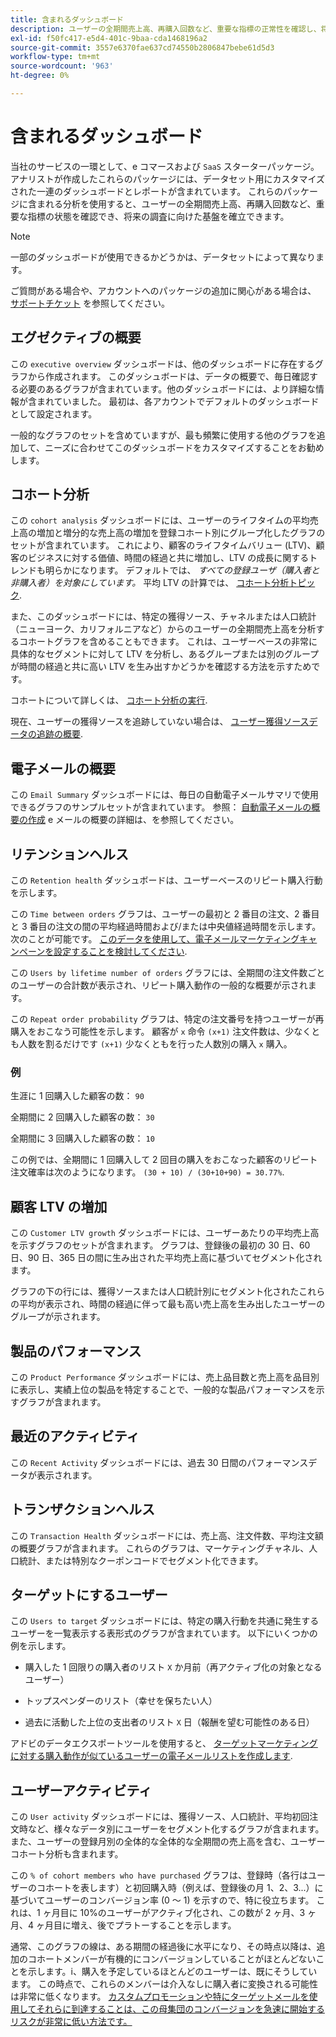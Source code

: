 ```yaml
---
title: 含まれるダッシュボード
description: ユーザーの全期間売上高、再購入回数など、重要な指標の正常性を確認し、将来の調査のための強固な基盤を作成する方法を説明します。
exl-id: f50fc417-e5d4-401c-9baa-cda1468196a2
source-git-commit: 3557e6370fae637cd74550b2806847bebe61d5d3
workflow-type: tm+mt
source-wordcount: '963'
ht-degree: 0%

---
```


# 含まれるダッシュボード

当社のサービスの一環として、e コマースおよび `SaaS` スターターパッケージ。 アナリストが作成したこれらのパッケージには、データセット用にカスタマイズされた一連のダッシュボードとレポートが含まれています。 これらのパッケージに含まれる分析を使用すると、ユーザーの全期間売上高、再購入回数など、重要な指標の状態を確認でき、将来の調査に向けた基盤を確立できます。

>[!NOTE]
>
>一部のダッシュボードが使用できるかどうかは、データセットによって異なります。

ご質問がある場合や、アカウントへのパッケージの追加に関心がある場合は、 [サポートチケット](../../guide-overview.md) を参照してください。

## エグゼクティブの概要

この `executive overview` ダッシュボードは、他のダッシュボードに存在するグラフから作成されます。 このダッシュボードは、データの概要で、毎日確認する必要のあるグラフが含まれています。他のダッシュボードには、より詳細な情報が含まれていました。 最初は、各アカウントでデフォルトのダッシュボードとして設定されます。

一般的なグラフのセットを含めていますが、最も頻繁に使用する他のグラフを追加して、ニーズに合わせてこのダッシュボードをカスタマイズすることをお勧めします。

## コホート分析

この `cohort analysis` ダッシュボードには、ユーザーのライフタイムの平均売上高の増加と増分的な売上高の増加を登録コホート別にグループ化したグラフのセットが含まれています。 これにより、顧客のライフタイムバリュー (LTV)、顧客のビジネスに対する価値、時間の経過と共に増加し、LTV の成長に関するトレンドも明らかになります。 デフォルトでは、 *すべての登録ユーザ（購入者と非購入者）を対象にしています。* 平均 LTV の計算では、 [コホート分析トピック](../../data-analyst/dev-reports/cohort-rpt-bldr.md).

また、このダッシュボードには、特定の獲得ソース、チャネルまたは人口統計（ニューヨーク、カリフォルニアなど）からのユーザーの全期間売上高を分析するコホートグラフを含めることもできます。 これは、ユーザーベースの非常に具体的なセグメントに対して LTV を分析し、あるグループまたは別のグループが時間の経過と共に高い LTV を生み出すかどうかを確認する方法を示すためです。

コホートについて詳しくは、 [コホート分析の実行](../../data-analyst/dev-reports/cohort-rpt-bldr.md).

現在、ユーザーの獲得ソースを追跡していない場合は、 [ユーザー獲得ソースデータの追跡の概要](../../data-analyst/analysis/google-track-user-acq.md).

## 電子メールの概要

この `Email Summary` ダッシュボードには、毎日の自動電子メールサマリで使用できるグラフのサンプルセットが含まれています。 参照： [自動電子メールの概要の作成](../../data-user/export-data/email-summaries.md) e メールの概要の詳細は、を参照してください。  

## リテンションヘルス

この `Retention health` ダッシュボードは、ユーザーベースのリピート購入行動を示します。

この `Time between orders` グラフは、ユーザーの最初と 2 番目の注文、2 番目と 3 番目の注文の間の平均経過時間および/または中央値経過時間を示します。 次のことが可能です。 [このデータを使用して、電子メールマーケティングキャンペーンを設定することを検討してください](http://blog.rjmetrics.com/acting-on-marketing-data-in-your-rjmetrics-online-dashboard/).

この `Users by lifetime number of orders` グラフには、全期間の注文件数ごとのユーザーの合計数が表示され、リピート購入動作の一般的な概要が示されます。  

この `Repeat order probability` グラフは、特定の注文番号を持つユーザーが再購入をおこなう可能性を示します。 顧客が `x` 命令 `(x+1)` 注文件数は、少なくとも人数を割るだけです `(x+1)` 少なくともを行った人数別の購入 `x` 購入。

### 例

生涯に 1 回購入した顧客の数： `90`

全期間に 2 回購入した顧客の数： `30`

全期間に 3 回購入した顧客の数： `10`

この例では、全期間に 1 回購入して 2 回目の購入をおこなった顧客のリピート注文確率は次のようになります。 `(30 + 10) / (30+10+90) = 30.77%`.

## 顧客 LTV の増加

この `Customer LTV growth` ダッシュボードには、ユーザーあたりの平均売上高を示すグラフのセットが含まれます。 グラフは、登録後の最初の 30 日、60 日、90 日、365 日の間に生み出された平均売上高に基づいてセグメント化されます。  

グラフの下の行には、獲得ソースまたは人口統計別にセグメント化されたこれらの平均が表示され、時間の経過に伴って最も高い売上高を生み出したユーザーのグループが示されます。

## 製品のパフォーマンス

この `Product Performance` ダッシュボードには、売上品目数と売上高を品目別に表示し、実績上位の製品を特定することで、一般的な製品パフォーマンスを示すグラフが含まれます。

## 最近のアクティビティ

この `Recent Activity` ダッシュボードには、過去 30 日間のパフォーマンスデータが表示されます。

## トランザクションヘルス

この `Transaction Health` ダッシュボードには、売上高、注文件数、平均注文額の概要グラフが含まれます。 これらのグラフは、マーケティングチャネル、人口統計、または特別なクーポンコードでセグメント化できます。

## ターゲットにするユーザー

この `Users to target` ダッシュボードには、特定の購入行動を共通に発生するユーザーを一覧表示する表形式のグラフが含まれています。 以下にいくつかの例を示します。

* 購入した 1 回限りの購入者のリスト `X` か月前（再アクティブ化の対象となるユーザー）

* トップスペンダーのリスト（幸せを保ちたい人）

* 過去に活動した上位の支出者のリスト `X` 日（報酬を望む可能性のある日）

アドビのデータエクスポートツールを使用すると、 [ターゲットマーケティングに対する購入動作が似ているユーザーの電子メールリストを作成します](http://blog.rjmetrics.com/creating-contact-lists-for-top-customers/).

## ユーザーアクティビティ

この `User activity` ダッシュボードには、獲得ソース、人口統計、平均初回注文時など、様々なデータ別にユーザーをセグメント化するグラフが含まれます。 また、ユーザーの登録月別の全体的な全体的な全期間の売上高を含む、ユーザーコホート分析も含まれます。

この `% of cohort members who have purchased` グラフは、登録時（各行はユーザーのコホートを表します）と初回購入時（例えば、登録後の月 1、2、3...）に基づいてユーザーのコンバージョン率 (0 ～ 1) を示すので、特に役立ちます。 これは、1 ヶ月目に 10%のユーザーがアクティブ化され、この数が 2 ヶ月、3 ヶ月、4 ヶ月目に増え、後でプラトーすることを示します。

通常、このグラフの線は、ある期間の経過後に水平になり、その時点以降は、追加のコホートメンバーが有機的にコンバージョンしていることがほとんどないことを示します。i、購入を予定しているほとんどのユーザーは、既にそうしています。 この時点で、これらのメンバーは介入なしに購入者に変換される可能性は非常に低くなります。 [カスタムプロモーションや特にターゲットメールを使用してそれらに到達することは、この母集団のコンバージョンを急速に開始するリスクが非常に低い方法です。](http://blog.rjmetrics.com/acting-on-marketing-data-in-your-rjmetrics-online-dashboard/)
